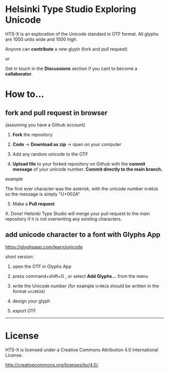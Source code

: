 # Helsinki Type Studio Exploring Unicode

HTS-X is an exploration of the Unicode standard in OTF format.
All glyphs are 1000 units wide and 1000 high.

Anyone can **contribute** a new glyph (fork and pull request)

or

Get in touch in the **Discussions** section if you cant to become a **collaborator**.

# How to...

## fork and pull request in browser

(assuming you have a Github account)

1. **Fork** the repository

2. **Code** -> **Download as zip** -> open on your computer

3. Add any random unicode to the OTF

4. **Upload file** to your forked repository on Github with the **commit message** of your unicode number. **Commit directly to the main branch.**

example

The first ever character was the asterisk, with the unicode number `U+002A` so the message is simply "U+002A"

5. Make a **Pull request**

X. Done! Helsinki Type Studio will merge your pull request to the main repository if it is not overwriting any existing characters.

## add unicode character to a font with Glyphs App

https://glyphsapp.com/learn/unicode

short version:

1. open the OTF in Glyphs App

2. press command+shift+G , or select **Add Glyphs...** from the menu

3. write the Unicode number (for example `U+002A` should be written in the format `uni002A`)

4. design your glyph

5. export OTF


---


# License

HTS-X is licensed under a
Creative Commons Attribution 4.0 International License.

<http://creativecommons.org/licenses/by/4.0/>.
